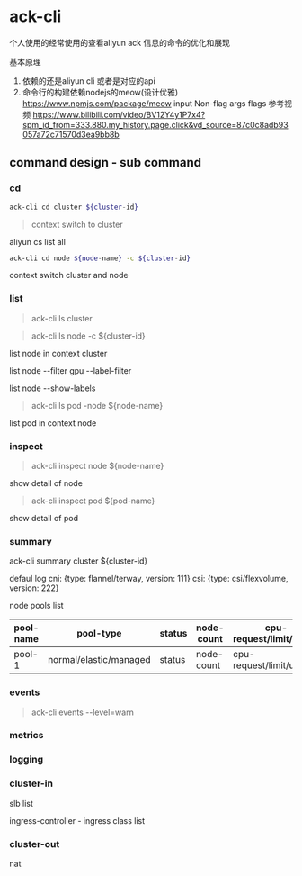 # ack-cli

个人使用的经常使用的查看aliyun ack 信息的命令的优化和展现

基本原理
1. 依赖的还是aliyun cli 或者是对应的api
2. 命令行的构建依赖nodejs的meow(设计优雅) https://www.npmjs.com/package/meow
    input Non-flag args
    flags 
    参考视频 https://www.bilibili.com/video/BV12Y4y1P7x4?spm_id_from=333.880.my_history.page.click&vd_source=87c0c8adb93057a72c71570d3ea9bb8b




## command design - sub command 

### cd
```bash
ack-cli cd cluster ${cluster-id}
```
> context switch to cluster

aliyun cs list all

```bash
ack-cli cd node ${node-name} -c ${cluster-id}
```

context switch cluster and node

### list 
>ack-cli ls cluster

>ack-cli ls node -c ${cluster-id}

list node in context cluster

list node --filter gpu --label-filter

list node --show-labels

>ack-cli ls pod -node ${node-name}

list pod in context node

### inspect
>ack-cli inspect node ${node-name}

show detail of node

>ack-cli inspect pod ${pod-name}

show detail of pod
### summary
ack-cli summary cluster ${cluster-id}

defaul log
cni: {type: flannel/terway, version: 111}
csi: {type: csi/flexvolume, version: 222}

node pools list

| pool-name | pool-type | status | node-count | cpu-request/limit/usage | mem-request/limit/usage |
| --------- | --------- | ------ | ---------- | ----------------------- | ----------------------- |
| pool-1 | normal/elastic/managed | status | node-count | cpu-request/limit/usage | mem-request/limit/usage |
### events
> ack-cli events --level=warn

### metrics

### logging

### cluster-in
slb list

ingress-controller - ingress class list

### cluster-out
nat
